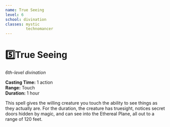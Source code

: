 ```yaml
---
name: True Seeing
level: 6
school: divination
classes: mystic
         technomancer
---
```


# :five:True Seeing

_6th-level divination_ 

**Casting Time:** 1 action    
**Range:** Touch    
**Duration:** 1 hour 

This spell gives the willing creature you touch the ability to see things as they actually are. For the duration, the creature has truesight, notices secret doors hidden by magic, and can see into the Ethereal Plane, all out to a range of 120 feet. 